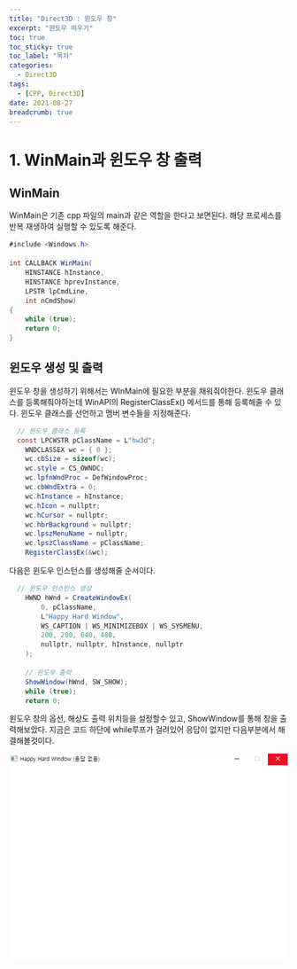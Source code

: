 ```yaml
---
title: "Direct3D : 윈도우 창"
excerpt: "윈도우 띄우기"
toc: true
toc_sticky: true
toc_label: "목차"
categories:
  - Direct3D
tags:
  - [CPP, Direct3D]
date: 2021-08-27
breadcrumb: true
---
```


# 1. WinMain과 윈도우 창 출력

## WinMain

WinMain은 기존 cpp 파일의 main과 같은 역할을 한다고 보면된다. 해당 프로세스를 반복 재생하여 실행할 수 있도록 해준다.

```csharp
#include <Windows.h>

int CALLBACK WinMain(
	HINSTANCE hInstance,
	HINSTANCE hprevInstance,
	LPSTR lpCmdLine,
	int nCmdShow)
{
	while (true);
	return 0;
}
```

## 윈도우 생성 및 출력

윈도우 창을 생성하기 위해서는 WInMain에 필요한 부분을 채워줘야한다. 윈도우 클래스를 등록해줘야하는데 WinAPI의 RegisterClassEx() 메서드를 통해 등록해줄 수 있다. 윈도우 클래스를 선언하고 멤버 변수들을 지정해준다.

```csharp
  // 윈도우 클래스 등록
  const LPCWSTR pClassName = L"hw3d";
	WNDCLASSEX wc = { 0 };
	wc.cbSize = sizeof(wc);
	wc.style = CS_OWNDC;
	wc.lpfnWndProc = DefWindowProc;
	wc.cbWndExtra = 0;
	wc.hInstance = hInstance;
	wc.hIcon = nullptr;
	wc.hCursor = nullptr;
	wc.hbrBackground = nullptr;
	wc.lpszMenuName = nullptr;
	wc.lpszClassName = pClassName;
	RegisterClassEx(&wc);
```

다음은 윈도우 인스턴스를 생성해줄 순서이다.

```csharp
  // 윈도우 인스턴스 생성
	HWND hWnd = CreateWindowEx(
		0, pClassName,
		L"Happy Hard Window",
		WS_CAPTION | WS_MINIMIZEBOX | WS_SYSMENU,
		200, 200, 640, 480,
		nullptr, nullptr, hInstance, nullptr
	);

	// 윈도우 출력
	ShowWindow(hWnd, SW_SHOW);
	while (true);
	return 0;
```

윈도우 창의 옵션, 해상도 출력 위치등을 설정할수 있고, ShowWindow를 통해 창을 출력해보았다. 지금은 코드 하단에 while루프가 걸려있어 응답이 없지만 다음부분에서 해결해볼것이다.

![/assets/images/posts/2021-08-27/d311_1/Untitled.png](/assets/images/posts/2021-08-27/d311_1/Untitled.png)